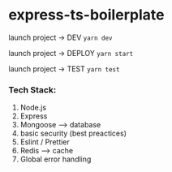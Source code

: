 # express-ts-boilerplate

launch project -> DEV
`yarn dev`

launch project -> DEPLOY
`yarn start`

launch project -> TEST
`yarn test`


### Tech Stack:
1. Node.js
2. Express
3. Mongoose --> database
4. basic security (best preactices)
5. Eslint / Prettier
6. Redis --> cache
7. Global error handling
